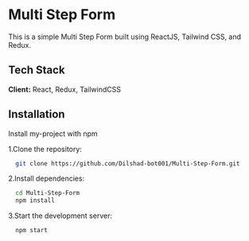 
# Multi Step Form

This is a simple Multi Step Form built using ReactJS, Tailwind CSS, and Redux.

## Tech Stack

**Client:** React, Redux, TailwindCSS

## Installation

Install my-project with npm

1.Clone the repository:

```bash
  git clone https://github.com/Dilshad-bot001/Multi-Step-Form.git
```

2.Install dependencies:

```bash
  cd Multi-Step-Form
  npm install
```

3.Start the development server:

```bash
  npm start
```
    
